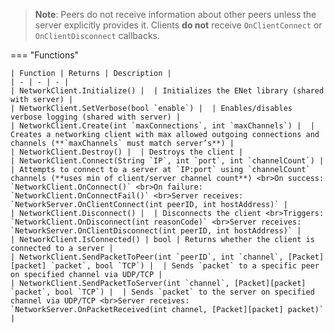 > **Note**: Peers do not receive information about other peers unless the server explicitly provides it. Clients **do not** receive `OnClientConnect` or `OnClientDisconnect` callbacks.

=== "Functions"

    | Function | Returns | Description |
    | - | - | - |
    | NetworkClient.Initialize() |  | Initializes the ENet library (shared with server) |
    | NetworkClient.SetVerbose(bool `enable`) |  | Enables/disables verbose logging (shared with server) |
    | NetworkClient.Create(int `maxConnections`, int `maxChannels`) |  | Creates a networking client with max allowed outgoing connections and channels (**`maxChannels` must match server’s**) |
    | NetworkClient.Destroy() |  | Destroys the client |
    | NetworkClient.Connect(String `IP`, int `port`, int `channelCount`) |  | Attempts to connect to a server at `IP:port` using `channelCount` channels (**uses min of client/server channel count**) <br>On success: `NetworkClient.OnConnect()` <br>On failure: `NetworkClient.OnConnectFail()` <br>Server receives: `NetworkServer.OnClientConnect(int peerID, int hostAddress)` |
    | NetworkClient.Disconnect() |  | Disconnects the client <br>Triggers: `NetworkClient.OnDisconnect(int reasonCode)` <br>Server receives: `NetworkServer.OnClientDisconnect(int peerID, int hostAddress)` |
    | NetworkClient.IsConnected() | bool | Returns whether the client is connected to a server |
    | NetworkClient.SendPacketToPeer(int `peerID`, int `channel`, [Packet][packet] `packet`, bool `TCP`) |  | Sends `packet` to a specific peer on specified channel via UDP/TCP |
    | NetworkClient.SendPacketToServer(int `channel`, [Packet][packet] `packet`, bool `TCP`) |  | Sends `packet` to the server on specified channel via UDP/TCP <br>Server receives: `NetworkServer.OnPacketReceived(int channel, [Packet][packet] packet)` |

[packet]: https://darttheg.github.io/LimeAPI/api/classes/packet.html
